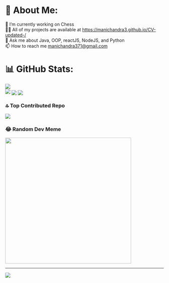 # 💫 About Me:
🔭 I’m currently working on Chess<br>👨‍💻 All of my projects are available at https://manichandra3.github.io/CV-updated-/<br>💬 Ask me about Java, OOP, reactJS, NodeJS, and Python<br>📫 How to reach me manichandra371@gmail.com

# 📊 GitHub Stats:
![](https://github-readme-streak-stats.herokuapp.com/?user=manichandra3&theme=gotham&hide_border=false)
<br/>![](https://github-readme-stats.vercel.app/api/top-langs/?username=manichandra3&theme=gotham&hide_border=false&include_all_commits=true&count_private=false&layout=compact)
<img align="center" src="https://github-readme-stats.vercel.app/api?username=manichandra3&count_private=true&show_icons=true&theme=radical"/>
<img align="center" src="https://github-readme-stats.vercel.app/api/top-langs/?username=manichandra3&theme=radical"/>

### 🔝 Top Contributed Repo
![](https://github-contributor-stats.vercel.app/api?username=manichandra3&limit=5&theme=dark&combine_all_yearly_contributions=true)

### 😂 Random Dev Meme
<img src='https://randommeme-five.vercel.app/' style="height: 400px;"/>

---
[![](https://visitcount.itsvg.in/api?id=manichandra3&icon=0&color=0)](https://visitcount.itsvg.in)

<!-- Proudly created with GPRM ( https://gprm.itsvg.in ) -->
